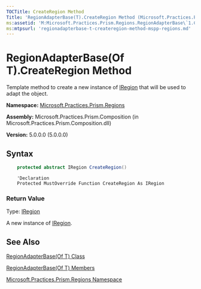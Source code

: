 ```yaml
---
TOCTitle: CreateRegion Method
Title: 'RegionAdapterBase(T).CreateRegion Method (Microsoft.Practices.Prism.Regions)'
ms:assetid: 'M:Microsoft.Practices.Prism.Regions.RegionAdapterBase\`1.CreateRegion'
ms:mtpsurl: 'regionadapterbase-t-createregion-method-mspp-regions.md'
---
```


# RegionAdapterBase(Of T).CreateRegion Method

Template method to create a new instance of [IRegion](iregion-interface-mspp-regions.md) that will be used to adapt the object.

**Namespace:** [Microsoft.Practices.Prism.Regions](mspp-regions-namespace.md)

**Assembly:** Microsoft.Practices.Prism.Composition (in Microsoft.Practices.Prism.Composition.dll)

**Version:** 5.0.0.0 (5.0.0.0)
## Syntax
```C#
    protected abstract IRegion CreateRegion()
```
```VB
    'Declaration
    Protected MustOverride Function CreateRegion As IRegion
```

### Return Value

Type: [IRegion](iregion-interface-mspp-regions.md)

A new instance of [IRegion](iregion-interface-mspp-regions.md).

## See Also
[RegionAdapterBase(Of T) Class](regionadapterbase-t-class-mspp-regions.md)

[RegionAdapterBase(Of T) Members](regionadapterbase-t-members-mspp-regions.md)

[Microsoft.Practices.Prism.Regions Namespace](mspp-regions-namespace.md)
